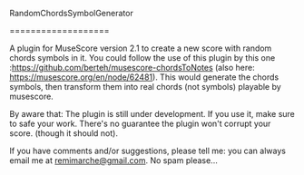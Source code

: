 RandomChordsSymbolGenerator

===================

A plugin for MuseScore version 2.1 to create a new score with random chords symbols in it. You could follow the use of this plugin by this one :https://github.com/berteh/musescore-chordsToNotes (also here: https://musescore.org/en/node/62481). This would generate the chords symbols, then transform them into real chords (not symbols) playable by musescore.

By aware that:
	The plugin is still under development.
	If you use it, make sure to safe your work.
	There's no guarantee the plugin won't corrupt your score. (though it should not).

If you have comments and/or suggestions, please tell me: you can always email me at remimarche@gmail.com. No spam please...